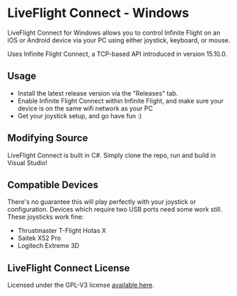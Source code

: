 # LiveFlight Connect - Windows
LiveFlight Connect for Windows allows you to control Infinite Flight on an iOS or Android device via your PC using either joystick, keyboard, or mouse. 

Uses Infinite Flight Connect, a TCP-based API introduced in version 15.10.0.

Usage
------------
  * Install the latest release version via the "Releases" tab.
  * Enable Infinite Flight Connect within Infinite Flight, and make sure your device is on the same wifi network as your PC
  * Get your joystick setup, and go have fun :)


Modifying Source
------------
LiveFlight Connect is built in C#. Simply clone the repo, run and build in Visual Studio! 

Compatible Devices
------------
There's no guarantee this will play perfectly with your joystick or configuration. Devices which require two USB ports need some work still. These joysticks work fine:
  * Thrustmaster T-Flight Hotas X
  * Saitek X52 Pro
  * Logitech Extreme 3D

 
LiveFlight Connect License
-----------
Licensed under the GPL-V3 license <a href="https://github.com/LiveFlightApp/Connect-Windows/blob/master/LICENSE">available here</a>.
